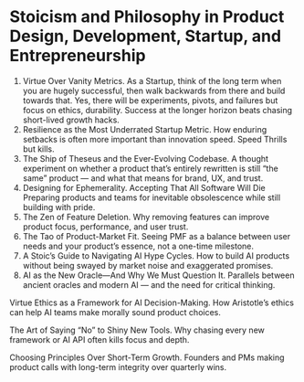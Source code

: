 # Stoicism and Philosophy in Product Design, Development, Startup, and Entrepreneurship

1. Virtue Over Vanity Metrics. As a Startup, think of the long term when you are hugely successful, then walk backwards from there and build towards that. Yes, there will be experiments, pivots, and failures but focus on ethics, durability. Success at the longer horizon beats chasing short-lived growth hacks.
2. Resilience as the Most Underrated Startup Metric. How enduring setbacks is often more important than innovation speed. Speed Thrills but kills.
3. The Ship of Theseus and the Ever-Evolving Codebase. A thought experiment on whether a product that’s entirely rewritten is still “the same” product — and what that means for brand, UX, and trust.
4. Designing for Ephemerality. Accepting That All Software Will Die
Preparing products and teams for inevitable obsolescence while still building with pride.
5. The Zen of Feature Deletion. Why removing features can improve product focus, performance, and user trust.
6. The Tao of Product-Market Fit. Seeing PMF as a balance between user needs and your product’s essence, not a one-time milestone.
7. A Stoic’s Guide to Navigating AI Hype Cycles. How to build AI products without being swayed by market noise and exaggerated promises.
8. AI as the New Oracle—And Why We Must Question It. Parallels between ancient oracles and modern AI — and the need for critical thinking.

Virtue Ethics as a Framework for AI Decision-Making. How Aristotle’s ethics can help AI teams make morally sound product choices.

The Art of Saying “No” to Shiny New Tools. Why chasing every new framework or AI API often kills focus and depth.

Choosing Principles Over Short-Term Growth. Founders and PMs making product calls with long-term integrity over quarterly wins.